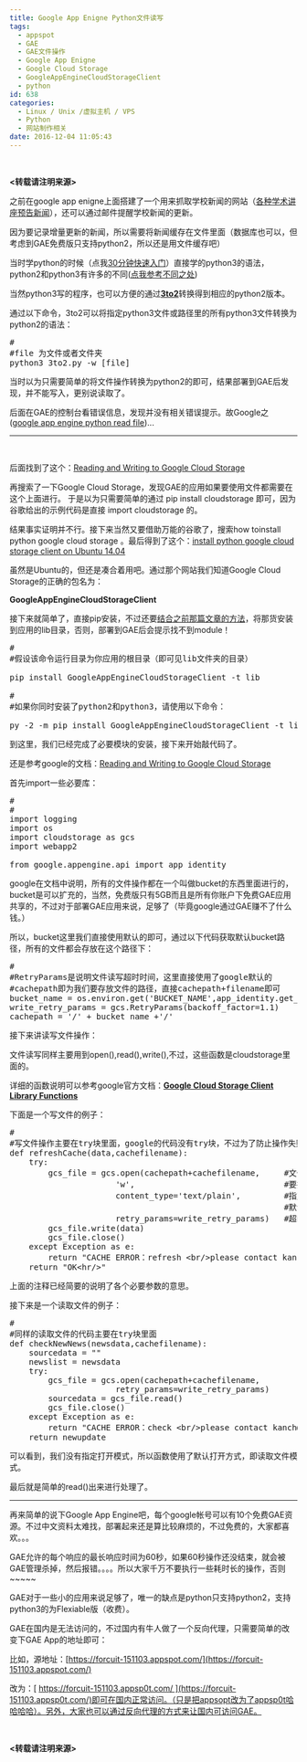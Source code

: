 ```yaml
---
title: Google App Enigne Python文件读写
tags:
  - appspot
  - GAE
  - GAE文件操作
  - Google App Enigne
  - Google Cloud Storage
  - GoogleAppEngineCloudStorageClient
  - python
id: 638
categories:
  - Linux / Unix /虚拟主机 / VPS
  - Python
  - 网站制作相关
date: 2016-12-04 11:05:43
---
```


&nbsp;

**&lt;转载请注明来源&gt;**

之前在google app enigne上面搭建了一个用来抓取学校新闻的网站（[各种学术讲座预告新闻](https://forcuit-151103.appspot.com/news_xueshu)），还可以通过邮件提醒学校新闻的更新。

因为要记录增量更新的新闻，所以需要将新闻缓存在文件里面（数据库也可以，但考虑到GAE免费版只支持python2，所以还是用文件缓存吧）

当时学python的时候（点我[30分钟快速入门](http://www.cnblogs.com/vamei/archive/2012/09/13/2682778.html)）直接学的python3的语法，python2和python3有许多的不同([点我参考不同之处](http://sebastianraschka.com/Articles/2014_python_2_3_key_diff.html))

当然python3写的程序，也可以方便的通过[**3to2**](https://pypi.python.org/pypi/3to2/1.1.1)转换得到相应的python2版本。

通过以下命令，3to2可以将指定python3文件或路径里的所有python3文件转换为python2的语法：
<pre class="lang:python decode:true ">#
#file 为文件或者文件夹
python3 3to2.py -w [file]
</pre>
当时以为只需要简单的将文件操作转换为python2的即可，结果部署到GAE后发现，并不能写入，更别说读取了。

后面在GAE的控制台看错误信息，发现并没有相关错误提示。故Google之([google app engine python read file](https://www.google.com.hk/search?newwindow=1&amp;safe=strict&amp;q=google+app+engine+python+read+file&amp;oq=Google+App+Engine+&amp;gs_l=serp.3.0.35i39k1j0l9.199.3152.0.4575.12.12.0.0.0.0.344.1898.0j6j2j1.9.0....0...1c.1.64.serp..3.9.1898...0i20k1.cSDLSUneB4s))...

* * *

&nbsp;

后面找到了这个：[Reading and Writing to Google Cloud Storage](https://cloud.google.com/appengine/docs/python/googlecloudstorageclient/read-write-to-cloud-storage)

再搜索了一下Google Cloud Storage，发现GAE的应用如果要使用文件都需要在这个上面进行。
于是以为只需要简单的通过 pip install cloudstorage 即可，因为谷歌给出的示例代码是直接 import cloudstorage 的。

结果事实证明并不行。接下来当然又要借助万能的谷歌了，搜索how toinstall python google cloud storage 。最后得到了这个：[install python google cloud storage client on Ubuntu 14.04](http://stackoverflow.com/questions/25100031/install-python-google-cloud-storage-client-on-ubuntu-14-04)

虽然是Ubuntu的，但还是凑合着用吧。通过那个网站我们知道Google Cloud Storage的正确的包名为：

**GoogleAppEngineCloudStorageClient**

接下来就简单了，直接pip安装，不过还要[结合之前那篇文章的方法](https://raw.githubusercontent.com/ankanch/blog/master/images/archives/634)，将那货安装到应用的lib目录，否则，部署到GAE后会提示找不到module！
<pre class="lang:sh decode:true ">#
#假设该命令运行目录为你应用的根目录（即可见lib文件夹的目录）

pip install GoogleAppEngineCloudStorageClient -t lib

#
#如果你同时安装了python2和python3，请使用以下命令：

py -2 -m pip install GoogleAppEngineCloudStorageClient -t lib</pre>
到这里，我们已经完成了必要模块的安装，接下来开始敲代码了。

还是参考google的文档：[Reading and Writing to Google Cloud Storage](https://cloud.google.com/appengine/docs/python/googlecloudstorageclient/read-write-to-cloud-storage)

首先import一些必要库：
<pre class="lang:python decode:true ">#
#
import logging
import os
import cloudstorage as gcs
import webapp2

from google.appengine.api import app_identity</pre>
google在文档中说明，所有的文件操作都在一个叫做bucket的东西里面进行的，bucket是可以扩充的，当然，免费版只有5GB而且是所有你账户下免费GAE应用共享的，不过对于部署GAE应用来说，足够了（毕竟google通过GAE赚不了什么钱。）

所以，bucket这里我们直接使用默认的即可，通过以下代码获取默认bucket路径，所有的文件都会存放在这个路径下：
<pre class="lang:python decode:true">#
#RetryParams是说明文件读写超时时间，这里直接使用了google默认的
#cachepath即为我们要存放文件的路径，直接cachepath+filename即可
bucket_name = os.environ.get('BUCKET_NAME',app_identity.get_default_gcs_bucket_name())
write_retry_params = gcs.RetryParams(backoff_factor=1.1)
cachepath = '/' + bucket_name +'/'</pre>
接下来讲读写文件操作：

文件读写同样主要用到open(),read(),write(),不过，这些函数是cloudstorage里面的。

详细的函数说明可以参考google官方文档：[**Google Cloud Storage Client Library Functions**](https://cloud.google.com/appengine/docs/python/googlecloudstorageclient/functions#open)

下面是一个写文件的例子：
<pre class="lang:python decode:true">#
#写文件操作主要在try块里面，google的代码没有try块，不过为了防止操作失败，建议还是加上
def refreshCache(data,cachefilename):
    try:
        gcs_file = gcs.open(cachepath+cachefilename,     #文件名（要加上路径，否则会出错）
                      'w',                               #要执行的操作类型，这里是写操作，默认为读操作
                      content_type='text/plain',         #指定要以何种方式写入文件（仅在操作类型为w的时候有效）
                                                         #默认是以二进制方式写入，这里我们使用纯文本
                      retry_params=write_retry_params)   #超时设置
        gcs_file.write(data)
        gcs_file.close()
    except Exception as e:
        return "CACHE ERROR：refresh &lt;br/&gt;please contact kanch@akakanch.com&lt;hr/&gt;"
    return "OK&lt;hr/&gt;"</pre>
上面的注释已经简要的说明了各个必要参数的意思。

接下来是一个读取文件的例子：
<pre class="lang:python decode:true ">#
#同样的读取文件的代码主要在try块里面
def checkNewNews(newsdata,cachefilename):
    sourcedata = ""
    newslist = newsdata
    try:
        gcs_file = gcs.open(cachepath+cachefilename,
                      retry_params=write_retry_params)
        sourcedata = gcs_file.read()
        gcs_file.close()
    except Exception as e:
        return "CACHE ERROR：check &lt;br/&gt;please contact kanch@akakanch.com&lt;hr/&gt;"
    return newupdate</pre>
可以看到，我们没有指定打开模式，所以函数使用了默认打开方式，即读取文件模式。

最后就是简单的read()出来进行处理了。

* * *

再来简单的说下Google App Engine吧，每个google帐号可以有10个免费GAE资源。不过中文资料太难找，部署起来还是算比较麻烦的，不过免费的，大家都喜欢。。。

GAE允许的每个响应的最长响应时间为60秒，如果60秒操作还没结束，就会被GAE管理杀掉，然后报错。。。。所以大家千万不要执行一些耗时长的操作，否则~~~~~

GAE对于一些小的应用来说足够了，唯一的缺点是python只支持python2，支持python3的为Flexiable版（收费）。

GAE在国内是无法访问的，不过国内有牛人做了一个反向代理，只需要简单的改变下GAE App的地址即可：

比如，源地址：[https://forcuit-151103.appspot.com/](https://forcuit-151103.appspot.com/)

改为：[ https://forcuit-151103.appsp0t.com/ ](https://forcuit-151103.appsp0t.com/)即可在国内正常访问。（只是把appsopt改为了appsp0t哈哈哈哈）。另外，大家也可以通过反向代理的方式来让国内可访问GAE。

&nbsp;

**&lt;转载请注明来源&gt;**